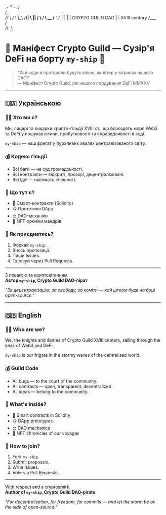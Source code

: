    .-''''-.
  /        \
 /_        _\
// \      / \\
|\__\    /__/|
 \    ||    /
  \        /
   \  __  /
    '.__.'
     |  |
     |  |    CRYPTO GUILD DAO
     |  |    XVIII century
    /____\
   /      \
  /_/    \_\
# 📜 Маніфест Crypto Guild — Сузір'я DeFi на борту `my-ship` 📜

> "Хай коди й протоколи будуть вільні, як вітер у вітрилах нашого DAO!"  
> — Маніфест Crypto Guild, рік нашого лордування DeFi MMXXV

---

## 🇺🇦 Українською

### 🏴‍☠️ Хто ми є?

Ми, лицарі та лицарки крипто-гільдії XVIII ст., що бороздять моря Web3 та DeFi у пошуках істини, прибутковості та справедливості в коді.

`my-ship` — наш фрегат у бурхливих хвилях централізованого світу.

### 💰 Кодекс гільдії

- Всі баги — на суд громадськості.
- Всі контракти — відкриті, прозорі, децентралізовані.
- Всі ідеї — належать спільноті.

### 🔗 Що тут є?

- 📜 Смарт-контракти (Solidity)
- 🪙 Прототипи DApp
- ⚖️ DAO-механіки
- 🚀 NFT-хроніки мандрів

### 🧭 Як приєднатись?

1. Форкай `my-ship`.
2. Внось пропозиції.
3. Пиши Issues.
4. Голосуй через Pull Requests.

---

З повагою та криптовітанням,  
**Автор `my-ship`, Crypto Guild DAO-пірат**

_"За децентралізацію, за свободу, за коміти — хай шторм буде на боці open-source."_

---

## 🇬🇧 English

### 🏴‍☠️ Who are we?

We, the knights and dames of Crypto Guild XVIII century, sailing through the seas of Web3 and DeFi.

`my-ship` is our frigate in the stormy waves of the centralized world.

### 💰 Guild Code

- All bugs — to the court of the community.
- All contracts — open, transparent, decentralized.
- All ideas — belong to the community.

### 🔗 What's inside?

- 📜 Smart contracts in Solidity
- 🪙 DApp prototypes
- ⚖️ DAO mechanics
- 🚀 NFT chronicles of our voyages

### 🧭 How to join?

1. Fork `my-ship`.
2. Submit proposals.
3. Write Issues.
4. Vote via Pull Requests.

---

With respect and a cryptosmirk,  
**Author of `my-ship`, Crypto Guild DAO-pirate**

_"For decentralization, for freedom, for commits — and let the storm be on the side of open-source."_
